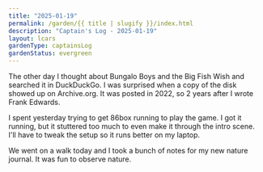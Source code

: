 ```yaml
---
title: "2025-01-19"
permalink: /garden/{{ title | slugify }}/index.html
description: "Captain's Log - 2025-01-19"
layout: lcars
gardenType: captainsLog
gardenStatus: evergreen
---
```


The other day I thought about Bungalo Boys and the Big Fish Wish and searched it in DuckDuckGo. I was surprised when a copy of the disk showed up on Archive.org. It was posted in 2022, so 2 years after I wrote Frank Edwards.

I spent yesterday trying to get 86box running to play the game. I got it running, but it stuttered too much to even make it through the intro scene. I'll have to tweak the setup so it runs better on my laptop.

<div class="lcars-bar"></div>

We went on a walk today and I took a bunch of notes for my new nature journal. It was fun to observe nature.